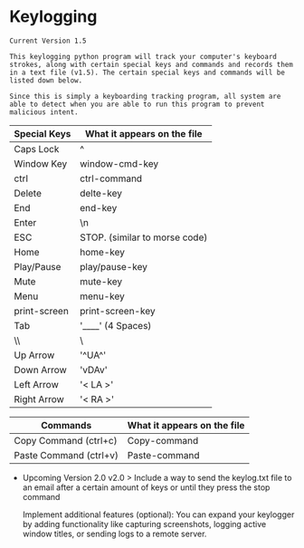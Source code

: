 # Keylogging
    Current Version 1.5

    This keylogging python program will track your computer's keyboard strokes, along with certain special keys and commands and records them in a text file (v1.5). The certain special keys and commands will be listed down below.

    Since this is simply a keyboarding tracking program, all system are able to detect when you are able to run this program to prevent malicious intent.


| Special Keys   | What it appears on the file   |
|----------------|-------------------------------|
| Caps Lock      | ^                             |
| Window Key     | window-cmd-key                |
| ctrl           | ctrl-command                  |
| Delete         | delte-key                     |
| End            | end-key                       |
| Enter          | \n                            |
| ESC            | STOP. (similar to morse code) |
| Home           | home-key                      |
| Play/Pause     | play/pause-key                |
| Mute           | mute-key                      |
| Menu           | menu-key                      |
| print-screen   | print-screen-key              |
| Tab            | '____' (4 Spaces)             |
| \\\             | \                             |
| Up Arrow       | '^UA^'                          |
| Down Arrow     | 'vDAv'                          |
| Left Arrow     | '< LA >'                          |
| Right Arrow    | '< RA >'                          |


| Commands                | What it appears on the file   |
|-------------------------|-------------------------------|
| Copy Command (ctrl+c)   | Copy-command                  |
| Paste Command (ctrl+v)  | Paste-command                 |


+ Upcoming Version 2.0
    v2.0 > Include a way to send the keylog.txt file to an email after a certain amount of keys or until they press the stop command
    
    Implement additional features (optional): You can expand your keylogger by adding functionality like capturing screenshots, logging active window titles, or sending logs to a remote server.
